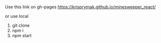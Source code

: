 Use this link on gh-pages
https://krisprymak.github.io/minesweeper_react/

or use local
1. git clone
2. npm i
3. npm start